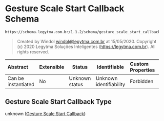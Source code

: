# Gesture Scale Start Callback Schema

```txt
https://schema.legytma.com.br/1.1.2/schema/gesture_scale_start_callback.schema.json
```




> Created by Windol [windol@legytma.com.br](mailto:windol@legytma.com.br) at 15/05/2020.
> Copyright (c) 2020 Legytma Soluções Inteligentes (<https://legytma.com.br>). All rights reserved.
>

| Abstract            | Extensible | Status         | Identifiable            | Custom Properties | Additional Properties | Access Restrictions | Defined In                                                                                                            |
| :------------------ | ---------- | -------------- | ----------------------- | :---------------- | --------------------- | ------------------- | --------------------------------------------------------------------------------------------------------------------- |
| Can be instantiated | No         | Unknown status | Unknown identifiability | Forbidden         | Allowed               | none                | [gesture_scale_start_callback.schema.json](../schema/gesture_scale_start_callback.schema.json) |

## Gesture Scale Start Callback Type

unknown ([Gesture Scale Start Callback](gesture_scale_start_callback.md))
